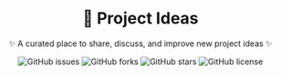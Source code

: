 <div align="center">

# 🚀 Project Ideas  

✨ A curated place to share, discuss, and improve new project ideas ✨  

![GitHub issues](https://img.shields.io/github/issues/<your-username>/<repo-name>?style=for-the-badge&color=blue)
![GitHub forks](https://img.shields.io/github/forks/<your-username>/<repo-name>?style=for-the-badge&color=yellow)
![GitHub stars](https://img.shields.io/github/stars/<your-username>/<repo-name>?style=for-the-badge&color=orange)
![GitHub license](https://img.shields.io/github/license/<your-username>/<repo-name>?style=for-the-badge&color=green)

</div>
